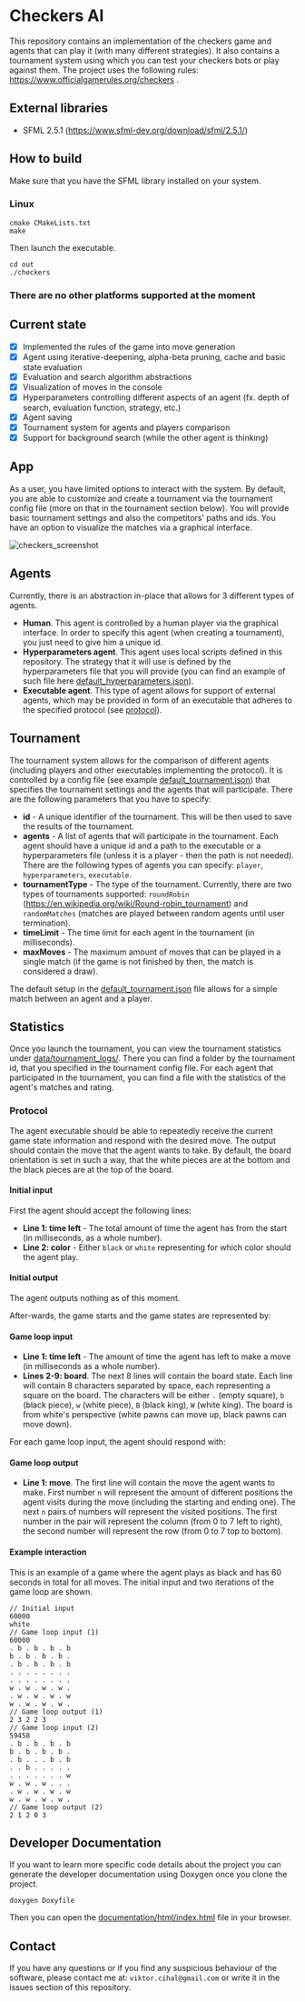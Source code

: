 # Checkers AI
This repository contains an implementation of the checkers game and agents that can play it (with many different strategies).
It also contains a tournament system using which you can test your checkers bots or play against them.
The project uses the following rules: https://www.officialgamerules.org/checkers .

## External libraries
- SFML 2.5.1 (https://www.sfml-dev.org/download/sfml/2.5.1/)

## How to build
Make sure that you have the SFML library installed on your system.
### Linux
```
cmake CMakeLists.txt
make
```
Then launch the executable.
```
cd out
./checkers
```
### There are no other platforms supported at the moment

## Current state
- [x] Implemented the rules of the game into move generation
- [x] Agent using iterative-deepening, alpha-beta pruning, cache and basic state evaluation
- [x] Evaluation and search algorithm abstractions
- [x] Visualization of moves in the console
- [x] Hyperparameters controlling different aspects of an agent (fx. depth of search, evaluation function, strategy, etc.)
- [x] Agent saving
- [x] Tournament system for agents and players comparison
- [x] Support for background search (while the other agent is thinking) 

## App
As a user, you have limited options to interact with the system. By default, you are
able to customize and create a tournament via the tournament config file (more on that in the tournament section below). 
You will provide basic tournament settings and also the competitors' paths and ids.
You have an option to visualize the matches via a graphical interface. 

![checkers_screenshot](https://github.com/Reblexis/checkers/assets/80317928/e26bcf98-468c-4bcc-bea5-31ff1b0795f6)


## Agents
Currently, there is an abstraction in-place that allows for 3 different types of agents.
- **Human**. This agent is controlled by a human player via the graphical interface. In order to specify this agent (when creating a tournament), you just need to give him a unique id.
- **Hyperparameters agent**. This agent uses local scripts defined in this repository. The strategy that it will use is defined by the hyperparameters file that you will provide (you can find an example of such file here [default_hyperparameters.json](../data/default_hyperparameters.json)).
- **Executable agent**. This type of agent allows for support of external agents, which may be provided in form of an executable that adheres to the specified protocol (see [protocol](#protocol)).


## Tournament
The tournament system allows for the comparison of different agents (including players and other executables implementing the protocol).
It is controlled by a config file (see example [default_tournament.json](data/default_tournament.json)) that specifies the tournament settings and the agents that will participate.
There are the following parameters that you have to specify:
- **id** - A unique identifier of the tournament. This will be then used to save the results of the tournament.
- **agents** - A list of agents that will participate in the tournament. Each agent should have a unique id and a path to the executable or a hyperparameters file (unless it is a player - then the path is not needed). There are the following types of agents you can specify: `player`, `hyperparameters`, `executable`.
- **tournamentType** - The type of the tournament. Currently, there are two types of tournaments supported: `roundRobin` (https://en.wikipedia.org/wiki/Round-robin_tournament) and `randomMatches` (matches are played between random agents until user termination).
- **timeLimit** - The time limit for each agent in the tournament (in milliseconds).
- **maxMoves** - The maximum amount of moves that can be played in a single match (if the game is not finished by then, the match is considered a draw).

The default setup in the [default_tournament.json](data/default_tournament.json) file allows for a simple match between an agent and a player.

## Statistics
Once you launch the tournament, you can view the tournament statistics under [data/tournament_logs/](data/tournament_logs/).
There you can find a folder by the tournament id, that you specified in the tournament config file. For each agent that participated in the tournament, you can find a file with the statistics of the agent's matches and rating.

### Protocol
The agent executable should be able to repeatedly receive the current game state information and respond with the desired move.
The output should contain the move that the agent wants to take.
By default, the board orientation is set in such a way, that the white pieces are at the bottom and the black pieces are at the top of the board.

#### Initial input
First the agent should accept the following lines:
- **Line 1: time left** - The total amount of time the agent has from the start (in milliseconds, as a whole number).
- **Line 2: color** - Either `black` or `white` representing for which color should the agent play.

#### Initial output
The agent outputs nothing as of this moment.

After-wards, the game starts and the game states are represented by:
#### Game loop input
- **Line 1: time left** - The amount of time the agent has left to make a move (in milliseconds as a whole number).
- **Lines 2-9: board**. The next 8 lines will contain the board state. Each line will contain 8 characters separated by space, each representing
  a square on the board. The characters will be either `.` (empty square), `b` (black piece), `w` (white piece), `B` (black king), `W` (white king).
  The board is from white's perspective (white pawns can move up, black pawns can move down).

For each game loop input, the agent should respond with:
#### Game loop output
- **Line 1: move**. The first line will contain the move the agent wants to make.
  First number `n` will represent the amount of different positions the agent visits during the move (including the starting and ending one).
  The next `n` pairs of numbers will represent the visited positions. The first number in the pair will represent the column (from 0 to 7 left to right),
  the second number will represent the row (from 0 to 7 top to bottom).

#### Example interaction
This is an example of a game where the agent plays as black and has 60 seconds in total for all moves. The initial input and two iterations of the game loop are shown.
```
// Initial input
60000
white
// Game loop input (1)
60000
. b . b . b . b 
b . b . b . b . 
. b . b . b . b 
. . . . . . . . 
. . . . . . . . 
w . w . w . w . 
. w . w . w . w 
w . w . w . w . 
// Game loop output (1)
2 3 2 2 3
// Game loop input (2)
59458
. b . b . b . b
b . b . b . b .
. b . . . b . b
. . b . . . . .
. . . . . . . w
w . w . w . . .
. w . w . w . w
w . w . w . w .
// Game loop output (2)
2 1 2 0 3
```
## Developer Documentation
If you want to learn more specific code details about the project you can generate the developer documentation using Doxygen once you clone the project.
```
doxygen Doxyfile
```
Then you can open the [documentation/html/index.html](documentation/html/index.html) file in your browser.

## Contact
If you have any questions or if you find any suspicious behaviour of the software, please contact me at: `viktor.cihal@gmail.com` or write it in the issues section of this repository.
